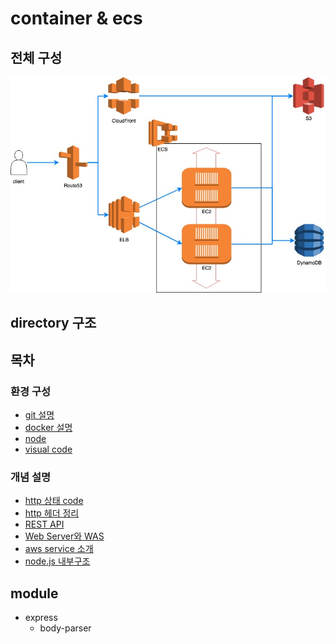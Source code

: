 # container & ecs

## 전체 구성

![image1](./images/image1.jpg)

## directory 구조

## 목차

### 환경 구성

- [git 설명](./etc/git.md)
- [docker 설명](./etc/docker.md)
- [node](./etc/node.md)
- [visual code](./etc/visualCode.md)

### 개념 설명

- [http 상태 code](https://ko.wikipedia.org/wiki/HTTP_%EC%83%81%ED%83%9C_%EC%BD%94%EB%93%9C)
- [http 헤더 정리](https://www.zerocho.com/category/HTTP/post/5b3ba2d0b3dabd001b53b9db)
- [REST API](./etc/restApi.md)
- [Web Server와 WAS](https://gmlwjd9405.github.io/2018/10/27/webserver-vs-was.html)
- [aws service 소개](https://yogae.github.io/saa/2018/11/20/amazon_web_services_summary.html)
- [node.js 내부구조](https://bcho.tistory.com/881)

## module

- express
    - body-parser